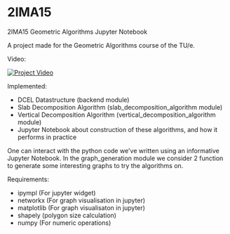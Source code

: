 # 2IMA15
2IMA15 Geometric Algorithms Jupyter Notebook

A project made for the Geometric Algorithms course of the TU/e. 


Video:

[![Project Video](https://img.youtube.com/vi/pE8xyUzLw9U/0.jpg)](https://www.youtube.com/watch?v=pE8xyUzLw9U)

Implemented:
- DCEL Datastructure (backend module)
- Slab Decomposition Algorithm (slab_decomposition_algorithm module) 
- Vertical Decomposition Algorithm (vertical_decomposition_algorithm module)
- Jupyter Notebook about construction of these algorithms, and how it performs in practice 
 
 
One can interact with the python code we've written using an informative Jupyter Notebook.
In the graph_generation module we consider 2 function to generate some interesting graphs to try the algorithms on. 



Requirements:
- ipympl (For jupyter widget)
- networkx (For graph visualisation in jupyter)
- matplotlib (For graph visualisaton in jupyter)
- shapely (polygon size calculation)
- numpy (For numeric operations)
